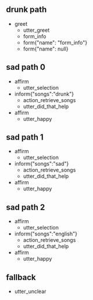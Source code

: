 ## drunk path
* greet
  - utter_greet
  - form_info
  - form{"name": "form_info"}
  - form{"name": null} 

## sad path 0
* affirm
  - utter_selection 
* inform{"songs":"drunk"}
  - action_retrieve_songs
  - utter_did_that_help
* affirm
  - utter_happy

## sad path 1 
* affirm
  - utter_selection 
* inform{"songs":"sad"}
  - action_retrieve_songs
  - utter_did_that_help
* affirm
  - utter_happy
  
## sad path 2 
* affirm
  - utter_selection 
* inform{"songs":"english"}
  - action_retrieve_songs
  - utter_did_that_help
* affirm
  - utter_happy
  
## fallback
- utter_unclear 
